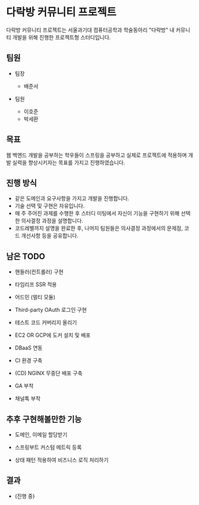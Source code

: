 # 다락방 커뮤니티 프로젝트

다락방 커뮤니티 프로젝트는 서울과기대 컴퓨터공학과 학술동아리 "다락방" 내 커뮤니티 개발을 위해 진행한 프로젝트형 스터디입니다.

## 팀원

- 팀장

    - 배준서

- 팀원
    - 이호준
    - 박세환

## 목표

웹 백엔드 개발을 공부하는 학우들이 스프링을 공부하고 실제로 프로젝트에 적용하며 개발 실력을 향상시키자는 목표를 가지고 진행하였습니다.

## 진행 방식

- 같은 도메인과 요구사항을 가지고 개발을 진행합니다.
- 기술 선택 및 구현은 자유입니다.
- 매 주 주어진 과제를 수행한 후 스터디 미팅에서 자신이 기능을 구현하기 위해 선택한 의사결정 과정을 설명합니다.
- 코드레벨까지 설명을 완료한 후, 나머지 팀원들은 의사결정 과정에서의 문제점, 코드 개선사항 등을 공유합니다.

## 남은 TODO

- 핸들러(컨트롤러) 구현

- 타임리프 SSR 적용

- 어드민 (멀티 모듈)

- Third-party OAuth 로그인 구현

- 테스트 코드 커버리지 올리기

- EC2 OR GCP에 도커 설치 및 배포

- DBaaS 연동

- CI 환경 구축

- (CD) NGINX 무중단 배포 구축

- GA 부착

- 채널톡 부착

## 추후 구현해볼만한 기능

- 도메인, 이메일 할당받기

- 스프링부트 커스텀 메트릭 등록

- 상태 패턴 적용하여 비즈니스 로직 처리하기

## 결과

- (진행 중)
